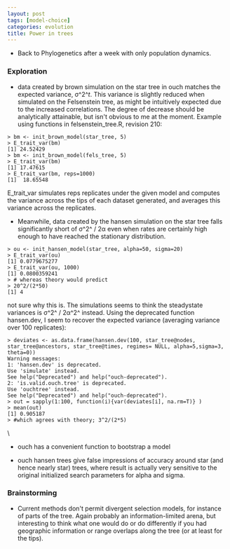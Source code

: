 ```yaml
---
layout: post
tags: [model-choice]
categories: evolution
title: Power in trees
---
```







 








-   Back to Phylogenetics after a week with only population dynamics.

### Exploration

-   data created by brown simulation on the star tree in ouch matches
    the expected variance, σ^2^*t*. This variance is slightly reduced
    when simulated on the Felsenstein tree, as might be intuitively
    expected due to the increased correlations. The degree of decrease
    should be analytically attainable, but isn't obvious to me at the
    moment. Example using functions in felsenstein\_tree.R, revision
    210:

~~~~ {.de1}
> bm <- init_brown_model(star_tree, 5)
> E_trait_var(bm)
[1] 24.52429 
> bm <- init_brown_model(fels_tree, 5)
> E_trait_var(bm)
[1] 17.47615 
> E_trait_var(bm, reps=1000)
[1]  18.65548
~~~~

E\_trait\_var simulates reps replicates under the given model and
computes the variance across the tips of each dataset generated, and
averages this variance across the replicates.

-   Meanwhile, data created by the hansen simulation on the star tree
    falls significantly short of σ^2^ / 2α even when rates are certainly
    high enough to have reached the stationary distribution.

~~~~ {.de1}
> ou <- init_hansen_model(star_tree, alpha=50, sigma=20)
> E_trait_var(ou)
[1] 0.0779675277 
> E_trait_var(ou, 1000)
[1] 0.0800359241 
> # whereas theory would predict
> 20^2/(2*50)
[1] 4
~~~~

not sure why this is. The simulations seems to think the steadystate
variances is σ^2^ / 2α^2^ instead. Using the deprecated function
hansen.dev, I seem to recover the expected variance (averaging variance
over 100 replicates):

~~~~ {.de1}
> deviates <- as.data.frame(hansen.dev(100, star_tree@nodes, star_tree@ancestors, star_tree@times, regimes= NULL, alpha=5,sigma=3, theta=0))
Warning messages:
1: 'hansen.dev' is deprecated.
Use 'simulate' instead.
See help("Deprecated") and help("ouch-deprecated"). 
2: 'is.valid.ouch.tree' is deprecated.
Use 'ouchtree' instead.
See help("Deprecated") and help("ouch-deprecated"). 
> out = sapply(1:100, function(i){var(deviates[i], na.rm=T)} )
> mean(out)
[1] 0.905187
> #which agrees with theory; 3^2/(2*5)
~~~~

\

-   ouch has a convenient function to bootstrap a model

-   ouch hansen trees give false impressions of accuracy around star
    (and hence nearly star) trees, where result is actually very
    sensitive to the original initialized search parameters for alpha
    and sigma.

### Brainstorming

-   Current methods don't permit divergent selection models, for
    instance of parts of the tree. Again probably an information-limited
    arena, but interesting to think what one would do or do differently
    if you had geographic information or range overlaps along the tree
    (or at least for the tips).

